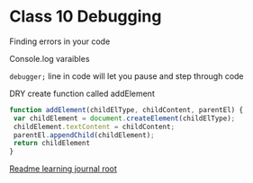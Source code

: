 # Class 10 Debugging
Finding errors in your code

Console.log varaibles

`debugger;` line in code will let you pause and step through code

DRY
 create function called addElement

 ```Javascript
 function addElement(childElType, childContent, parentEl) {
  var childElement = document.createElement(childElType);
  childElement.textContent = childContent;
  parentEl.appendChild(childElement);
  return childElement
}
```
[Readme learning journal root](README.md)